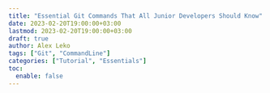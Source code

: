 ```yaml
---
title: "Essential Git Commands That All Junior Developers Should Know"
date: 2023-02-20T19:00:00+03:00
lastmod: 2023-02-20T19:00:00+03:00
draft: true
author: Alex Leko
tags: ["Git", "CommandLine"]
categories: ["Tutorial", "Essentials"]
toc:
  enable: false
---
```


